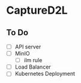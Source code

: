 # CaptureD2L

## To Do

- [ ] API server
- [ ] MinIO
    - [ ] ilm rule
- [ ] Load Balancer
- [ ] Kubernetes Deployment
